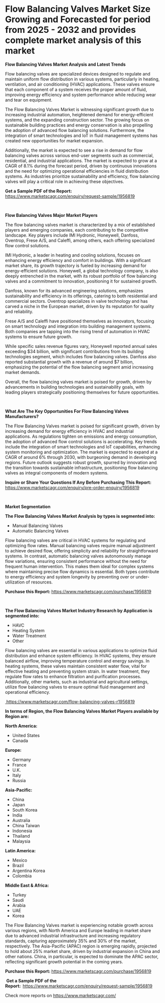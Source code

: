 <p><h1>Flow Balancing Valves Market Size Growing and Forecasted for period from 2025 - 2032 and provides complete market analysis of this market</h1></p><p><strong>Flow Balancing Valves Market Analysis and Latest Trends</strong></p>
<p><p>Flow balancing valves are specialized devices designed to regulate and maintain uniform flow distribution in various systems, particularly in heating, ventilation, and air conditioning (HVAC) applications. These valves ensure that each component of a system receives the proper amount of fluid, improving energy efficiency and system performance while reducing wear and tear on equipment.</p><p>The Flow Balancing Valves Market is witnessing significant growth due to increasing industrial automation, heightened demand for energy-efficient systems, and the expanding construction sector. The growing focus on sustainable building practices and energy conservation is also propelling the adoption of advanced flow balancing solutions. Furthermore, the integration of smart technologies and IoT in fluid management systems has created new opportunities for market expansion.</p><p>Additionally, the market is expected to see a rise in demand for flow balancing valves across various end-user segments such as commercial, residential, and industrial applications. The market is expected to grow at a CAGR of 8.1% during the forecast period, driven by continuous innovations and the need for optimizing operational efficiencies in fluid distribution systems. As industries prioritize sustainability and efficiency, flow balancing valves will play a critical role in achieving these objectives.</p></p>
<p><strong>Get a Sample PDF of the Report:&nbsp;</strong> <a href="https://www.marketscagr.com/enquiry/request-sample/1956819?utm_campaign=2796&utm_medium=2&utm_source=Github&utm_content=ia&utm_term=10042025&utm_id=flow-balancing-valves">https://www.marketscagr.com/enquiry/request-sample/1956819</a></p>
<p>&nbsp;</p>
<p><strong>Flow Balancing Valves Major Market Players</strong></p>
<p><p>The flow balancing valves market is characterized by a mix of established players and emerging companies, each contributing to the competitive landscape. Key players include IMI Hydronic, Honeywell, Danfoss, Oventrop, Frese A/S, and Caleffi, among others, each offering specialized flow control solutions.</p><p>IMI Hydronic, a leader in heating and cooling solutions, focuses on enhancing energy efficiency and comfort in buildings. With a significant market share, its growth trajectory is fueled by increasing demand for energy-efficient solutions. Honeywell, a global technology company, is also deeply entrenched in the market, with its robust portfolio of flow balancing valves and a commitment to innovation, positioning it for sustained growth.</p><p>Danfoss, known for its advanced engineering solutions, emphasizes sustainability and efficiency in its offerings, catering to both residential and commercial sectors. Oventrop specializes in valve technology and has carved a niche in the European market, driven by its reputation for quality and reliability.</p><p>Frese A/S and Caleffi have positioned themselves as innovators, focusing on smart technology and integration into building management systems. Both companies are tapping into the rising trend of automation in HVAC systems to ensure future growth.</p><p>While specific sales revenue figures vary, Honeywell reported annual sales exceeding $34 billion, with significant contributions from its building technologies segment, which includes flow balancing valves. Danfoss also reported substantial growth with a revenue of around $7 billion, emphasizing the potential of the flow balancing segment amid increasing market demands.</p><p>Overall, the flow balancing valves market is poised for growth, driven by advancements in building technologies and sustainability goals, with leading players strategically positioning themselves for future opportunities.</p></p>
<p>&nbsp;</p>
<p><strong>What Are The Key Opportunities For Flow Balancing Valves Manufacturers?</strong></p>
<p><p>The Flow Balancing Valves market is poised for significant growth, driven by increasing demand for energy efficiency in HVAC and industrial applications. As regulations tighten on emissions and energy consumption, the adoption of advanced flow control solutions is accelerating. Key trends include the integration of smart technologies and IoT capabilities, enhancing system monitoring and optimization. The market is expected to expand at a CAGR of around 6% through 2030, with burgeoning demand in developing regions. Future outlook suggests robust growth, spurred by innovation and the transition towards sustainable infrastructure, positioning flow balancing valves as integral components of modern systems.</p></p>
<p><strong>Inquire or Share Your Questions If Any Before Purchasing This Report:</strong> <a href="https://www.marketscagr.com/enquiry/pre-order-enquiry/1956819?utm_campaign=2796&utm_medium=2&utm_source=Github&utm_content=ia&utm_term=10042025&utm_id=flow-balancing-valves">https://www.marketscagr.com/enquiry/pre-order-enquiry/1956819</a></p>
<p>&nbsp;</p>
<p><strong>Market Segmentation</strong></p>
<p><strong>The Flow Balancing Valves Market Analysis by types is segmented into:</strong></p>
<p><ul><li>Manual Balancing Valves</li><li>Automatic Balancing Valves</li></ul></p>
<p><p>Flow balancing valves are critical in HVAC systems for regulating and optimizing flow rates. Manual balancing valves require manual adjustment to achieve desired flow, offering simplicity and reliability for straightforward systems. In contrast, automatic balancing valves autonomously manage flow variations, ensuring consistent performance without the need for frequent human intervention. This makes them ideal for complex systems where maintaining precise flow dynamics is essential. Both types contribute to energy efficiency and system longevity by preventing over or under-utilization of resources.</p></p>
<p><strong>Purchase this Report:&nbsp;</strong><a href="https://www.marketscagr.com/purchase/1956819?utm_campaign=2796&utm_medium=2&utm_source=Github&utm_content=ia&utm_term=10042025&utm_id=flow-balancing-valves">https://www.marketscagr.com/purchase/1956819</a></p>
<p>&nbsp;</p>
<p><strong>The Flow Balancing Valves Market Industry Research by Application is segmented into:</strong></p>
<p><ul><li>HAVC</li><li>Heating System</li><li>Water Treatment</li><li>Other</li></ul></p>
<p><p>Flow balancing valves are essential in various applications to optimize fluid distribution and enhance system efficiency. In HVAC systems, they ensure balanced airflow, improving temperature control and energy savings. In heating systems, these valves maintain consistent water flow, vital for effective heating and preventing system strain. In water treatment, they regulate flow rates to enhance filtration and purification processes. Additionally, other markets, such as industrial and agricultural settings, utilize flow balancing valves to ensure optimal fluid management and operational efficiency.</p></p>
<p><a href="https://www.marketscagr.com/flow-balancing-valves-r1956819?utm_campaign=2796&utm_medium=2&utm_source=Github&utm_content=ia&utm_term=10042025&utm_id=flow-balancing-valves">&nbsp;https://www.marketscagr.com/flow-balancing-valves-r1956819</a></p>
<p><strong>In terms of Region, the Flow Balancing Valves Market Players available by Region are:</strong></p>
<p>
    <p> <strong> North America: </strong>
        <ul>
            <li>United States</li>
            <li>Canada</li>
        </ul>
        </p> 
    <p> <strong> Europe: </strong>
        <ul>
            <li>Germany</li>
            <li>France</li>
            <li>U.K.</li>
            <li>Italy</li>
            <li>Russia</li>
        </ul>
        </p> 
    <p> <strong> Asia-Pacific: </strong>
        <ul>
            <li>China</li>
            <li>Japan</li>
            <li>South Korea</li>
            <li>India</li>
            <li>Australia</li>
            <li>China Taiwan</li>
            <li>Indonesia</li>
            <li>Thailand</li>
            <li>Malaysia</li>
        </ul>
        </p> 
    <p> <strong> Latin America: </strong>
        <ul>
            <li>Mexico</li>
            <li>Brazil</li>
            <li>Argentina Korea</li>
            <li>Colombia</li>
        </ul>
        </p> 
    <p> <strong> Middle East & Africa: </strong>
        <ul>
            <li>Turkey</li>
            <li>Saudi</li>
            <li>Arabia</li>
            <li>UAE</li>
            <li>Korea</li>
        </ul>
    </p>
    </p>
<p><p>The Flow Balancing Valves market is experiencing notable growth across various regions, with North America and Europe leading in market share due to advanced industrial infrastructure and increasing regulatory standards, capturing approximately 35% and 30% of the market, respectively. The Asia-Pacific (APAC) region is emerging rapidly, projected to hold about 25% market share, driven by industrial expansion in China and other nations. China, in particular, is expected to dominate the APAC sector, reflecting significant growth potential in the coming years.</p></p>
<p><strong>Purchase this Report: </strong><a href="https://www.marketscagr.com/purchase/1956819?utm_campaign=2796&utm_medium=2&utm_source=Github&utm_content=ia&utm_term=10042025&utm_id=flow-balancing-valves">https://www.marketscagr.com/purchase/1956819</a></p>
<p>&nbsp;<strong>Get a Sample PDF of the Report:&nbsp;&nbsp;</strong><a href="https://www.marketscagr.com/enquiry/request-sample/1956819?utm_campaign=2796&utm_medium=2&utm_source=Github&utm_content=ia&utm_term=10042025&utm_id=flow-balancing-valves">https://www.marketscagr.com/enquiry/request-sample/1956819</a></p>
<p><strong></strong></p>
<p>Check more reports on <a href="https://www.marketscagr.com/?utm_campaign=2796&utm_medium=2&utm_source=Github&utm_content=ia&utm_term=10042025&utm_id=flow-balancing-valves">https://www.marketscagr.com/</a></p>